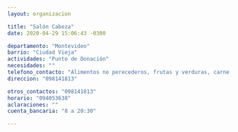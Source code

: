 ```yaml
---
layout: organizacion

title: "Salón Cabeza"
date: 2020-04-29 15:06:43 -0300

departamento: "Montevideo"
barrio: "Ciudad Vieja"
actividades: "Punto de Donación"
necesidades: ""
telefono_contacto: "Alimentos no perecederos, frutas y verduras, carne, productos sanitarios (tapabocas, guantes, alcohol en gel, detergente,etc), recipientes o tuppers"
direccion: "098141813"

otros_contactos: "098141813"
horario: "094053638"
aclaraciones: ""
cuenta_bancaria: "8 a 20:30"

---
```

